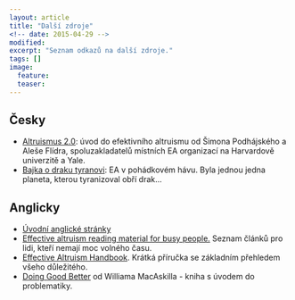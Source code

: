 ```yaml
---
layout: article
title: "Další zdroje"
<!-- date: 2015-04-29 -->
modified:
excerpt: "Seznam odkazů na další zdroje."
tags: []
image:
  feature:
  teaser:
---
```


<!-- seznam vybrán bez rozmyšlení - editujte s odvahou -->

## Česky
* [Altruismus 2.0](/altruismus-2.0): úvod do efektivního altruismu od
  Šimona Podhájského a Aleše Flídra, spoluzakladatelů místních EA organizací
  na Harvardově univerzitě a Yale.
* [Bajka o draku tyranovi](http://lesswrong.cz/dragon.html): EA v pohádkovém hávu.
  Byla jednou jedna planeta, kterou tyranizoval obří drak...

## Anglicky
* [Úvodní anglické stránky](http://www.effectivealtruism.org/)
* [Effective altruism reading material for busy people.](http://www.benkuhn.net/ea-reading) Seznam článků pro lidi, kteří nemají moc volného času.
* <a href="http://careyryan.com/files/EA_Handbook.pdf">Effective Altruism Handbook</a>. Krátká příručka se základním přehledem všeho důležitého.
* <a href="http://www.amazon.com/Doing-Good-Better-Effective-Difference/dp/1592409105/">Doing Good Better</a> od Williama MacAskilla - kniha s úvodem do problematiky.
